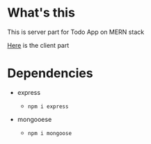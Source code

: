 # What's this

This is server part for Todo App on MERN stack

[Here](https://github.com/chwonseok/mern-todo-client) is the client part

# Dependencies

- express

  - `npm i express`

- mongooese
  - `npm i mongoose`
